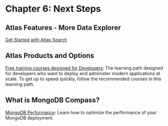 # Chapter 6: Next Steps
## Atlas Features - More Data Explorer
[Get Started with Atlas Search](https://docs.atlas.mongodb.com/reference/atlas-search/tutorial/#fts-tutorial-ref)

## Atlas Products and **Options**
[Free training courses designed for Developers](https://university.mongodb.com/learning_paths/developer):
The learning path designed for developers who want to deploy and administer modern applications at scale. To get up to speed quickly, follow the recommended courses in this learning path.

## What is MongoDB Compass?
[MongoDB Performance](https://university.mongodb.com/courses/M201/about):
Learn how to optimize the performance of your MongoDB deployment.

